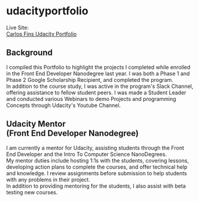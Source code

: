 # udacityportfolio
Live Site:<br>
[Carlos Fins Udacity Portfolio](https://clockwerkz.github.io/udacityportfolio/)<br>
## Background 
I compiled this Portfolio to highlight the projects I completed while enrolled in the Front End Developer Nanodegree last year. I was both a Phase 1 and Phase 2 Google Scholarship Recipient, and completed the program.<br>
In addition to the course study, I was active in the program's Slack Channel, offering assistance to fellow student peers. I was made a Student Leader and conducted various Webinars to demo Projects and programming Concepts through Udacity's Youtube Channel.

## Udacity Mentor <br>(Front End Developer Nanodegree)
I am currently a mentor for Udacity, assisting students through the Front End Developer and the Intro To Computer Science NanoDegrees.<br>
My mentor duties include hosting 1:1s with the students, covering lessons, developing action plans to complete the courses, and offer technical help and knowledge. I review assignments before submission to help students with any problems in their project. <br>
In addition to providing mentoring for the students, I also assist with beta testing new courses.